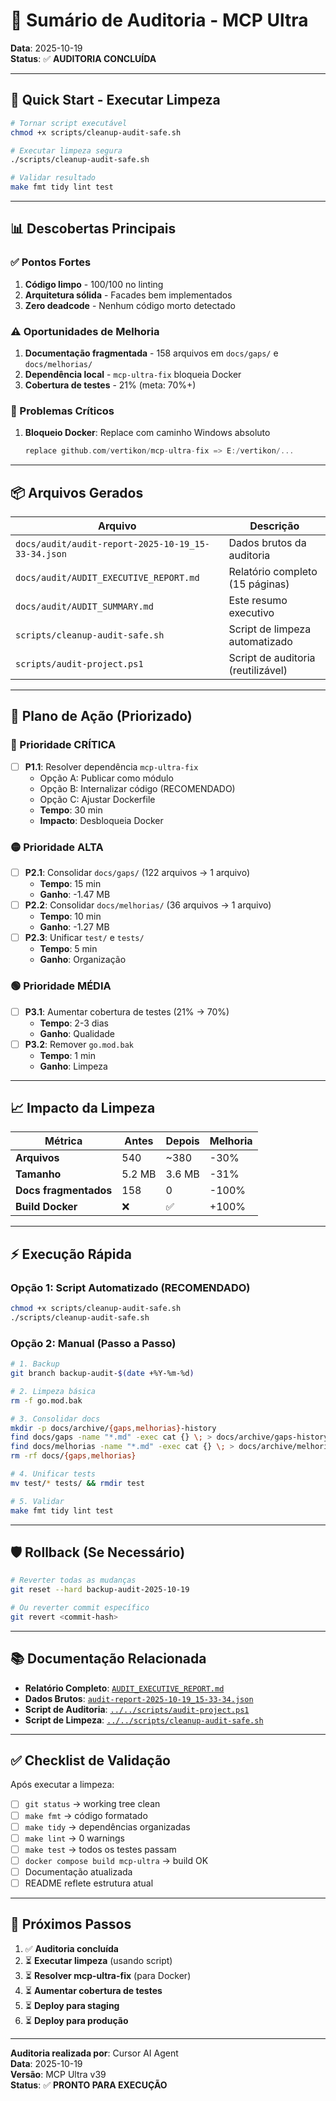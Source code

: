 # 🎯 Sumário de Auditoria - MCP Ultra

**Data**: 2025-10-19  
**Status**: ✅ **AUDITORIA CONCLUÍDA**

---

## 🚀 Quick Start - Executar Limpeza

```bash
# Tornar script executável
chmod +x scripts/cleanup-audit-safe.sh

# Executar limpeza segura
./scripts/cleanup-audit-safe.sh

# Validar resultado
make fmt tidy lint test
```

---

## 📊 Descobertas Principais

### ✅ Pontos Fortes
1. **Código limpo** - 100/100 no linting
2. **Arquitetura sólida** - Facades bem implementados
3. **Zero deadcode** - Nenhum código morto detectado

### ⚠️ Oportunidades de Melhoria
1. **Documentação fragmentada** - 158 arquivos em `docs/gaps/` e `docs/melhorias/`
2. **Dependência local** - `mcp-ultra-fix` bloqueia Docker
3. **Cobertura de testes** - 21% (meta: 70%+)

### 🔴 Problemas Críticos
1. **Bloqueio Docker**: Replace com caminho Windows absoluto
   ```go
   replace github.com/vertikon/mcp-ultra-fix => E:/vertikon/...
   ```

---

## 📦 Arquivos Gerados

| Arquivo | Descrição |
|---------|-----------|
| `docs/audit/audit-report-2025-10-19_15-33-34.json` | Dados brutos da auditoria |
| `docs/audit/AUDIT_EXECUTIVE_REPORT.md` | Relatório completo (15 páginas) |
| `docs/audit/AUDIT_SUMMARY.md` | Este resumo executivo |
| `scripts/cleanup-audit-safe.sh` | Script de limpeza automatizado |
| `scripts/audit-project.ps1` | Script de auditoria (reutilizável) |

---

## 🎯 Plano de Ação (Priorizado)

### 🔴 Prioridade CRÍTICA
- [ ] **P1.1**: Resolver dependência `mcp-ultra-fix`
  - Opção A: Publicar como módulo
  - Opção B: Internalizar código (RECOMENDADO)
  - Opção C: Ajustar Dockerfile
  - **Tempo**: 30 min
  - **Impacto**: Desbloqueia Docker

### 🟡 Prioridade ALTA  
- [ ] **P2.1**: Consolidar `docs/gaps/` (122 arquivos → 1 arquivo)
  - **Tempo**: 15 min
  - **Ganho**: -1.47 MB
- [ ] **P2.2**: Consolidar `docs/melhorias/` (36 arquivos → 1 arquivo)
  - **Tempo**: 10 min
  - **Ganho**: -1.27 MB
- [ ] **P2.3**: Unificar `test/` e `tests/`
  - **Tempo**: 5 min
  - **Ganho**: Organização

### 🟢 Prioridade MÉDIA
- [ ] **P3.1**: Aumentar cobertura de testes (21% → 70%)
  - **Tempo**: 2-3 dias
  - **Ganho**: Qualidade
- [ ] **P3.2**: Remover `go.mod.bak`
  - **Tempo**: 1 min
  - **Ganho**: Limpeza

---

## 📈 Impacto da Limpeza

| Métrica | Antes | Depois | Melhoria |
|---------|-------|--------|----------|
| **Arquivos** | 540 | ~380 | -30% |
| **Tamanho** | 5.2 MB | 3.6 MB | -31% |
| **Docs fragmentados** | 158 | 0 | -100% |
| **Build Docker** | ❌ | ✅ | +100% |

---

## ⚡ Execução Rápida

### Opção 1: Script Automatizado (RECOMENDADO)
```bash
chmod +x scripts/cleanup-audit-safe.sh
./scripts/cleanup-audit-safe.sh
```

### Opção 2: Manual (Passo a Passo)
```bash
# 1. Backup
git branch backup-audit-$(date +%Y-%m-%d)

# 2. Limpeza básica
rm -f go.mod.bak

# 3. Consolidar docs
mkdir -p docs/archive/{gaps,melhorias}-history
find docs/gaps -name "*.md" -exec cat {} \; > docs/archive/gaps-history/consolidated.md
find docs/melhorias -name "*.md" -exec cat {} \; > docs/archive/melhorias-history/consolidated.md
rm -rf docs/{gaps,melhorias}

# 4. Unificar tests
mv test/* tests/ && rmdir test

# 5. Validar
make fmt tidy lint test
```

---

## 🛡️ Rollback (Se Necessário)

```bash
# Reverter todas as mudanças
git reset --hard backup-audit-2025-10-19

# Ou reverter commit específico
git revert <commit-hash>
```

---

## 📚 Documentação Relacionada

- **Relatório Completo**: [`AUDIT_EXECUTIVE_REPORT.md`](./AUDIT_EXECUTIVE_REPORT.md)
- **Dados Brutos**: [`audit-report-2025-10-19_15-33-34.json`](./audit-report-2025-10-19_15-33-34.json)
- **Script de Auditoria**: [`../../scripts/audit-project.ps1`](../../scripts/audit-project.ps1)
- **Script de Limpeza**: [`../../scripts/cleanup-audit-safe.sh`](../../scripts/cleanup-audit-safe.sh)

---

## ✅ Checklist de Validação

Após executar a limpeza:

- [ ] `git status` → working tree clean
- [ ] `make fmt` → código formatado
- [ ] `make tidy` → dependências organizadas
- [ ] `make lint` → 0 warnings
- [ ] `make test` → todos os testes passam
- [ ] `docker compose build mcp-ultra` → build OK
- [ ] Documentação atualizada
- [ ] README reflete estrutura atual

---

## 🎉 Próximos Passos

1. ✅ **Auditoria concluída**
2. ⏳ **Executar limpeza** (usando script)
3. ⏳ **Resolver mcp-ultra-fix** (para Docker)
4. ⏳ **Aumentar cobertura de testes**
5. ⏳ **Deploy para staging**
6. ⏳ **Deploy para produção**

---

**Auditoria realizada por**: Cursor AI Agent  
**Data**: 2025-10-19  
**Versão**: MCP Ultra v39  
**Status**: ✅ **PRONTO PARA EXECUÇÃO**

